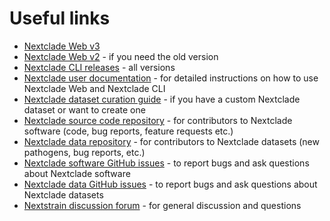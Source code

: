 # Useful links

- [Nextclade Web v3](https://clades.nextstrain.org)
- [Nextclade Web v2](https://v2.clades.nextstrain.org) - if you need the old version
- [Nextclade CLI releases](https://github.com/nextstrain/nextclade/releases) - all versions
- [Nextclade user documentation](https://docs.nextstrain.org/projects/nextclade/en/stable/index.html) - for detailed instructions on how to use Nextclade Web and Nextclade CLI
- [Nextclade dataset curation guide](https://github.com/nextstrain/nextclade_data/blob/master/docs/dataset-curation-guide.md)  - if you have a custom Nextclade dataset or want to create one
- [Nextclade source code repository](https://github.com/nextstrain/nextclade) - for contributors to Nextclade software (code, bug reports, feature requests etc.)
- [Nextclade data repository](https://github.com/nextstrain/nextclade_data) - for contributors to Nextclade datasets (new pathogens, bug reports, etc.)
- [Nextclade software GitHub issues](https://github.com/nextstrain/nextclade/issues) - to report bugs and ask questions about Nextclade software
- [Nextclade data GitHub issues](https://github.com/nextstrain/nextclade_data/issues) - to report bugs and ask questions about Nextclade datasets
- [Nextstrain discussion forum](https://discussion.nextstrain.org) - for general discussion and questions
